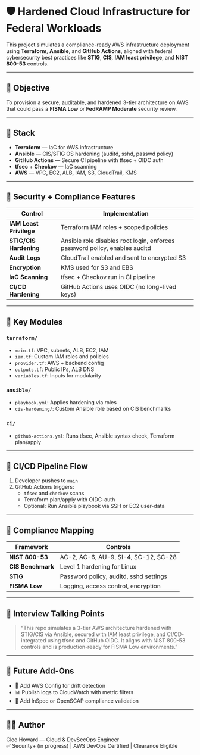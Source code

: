# 🛡️ Hardened Cloud Infrastructure for Federal Workloads

This project simulates a compliance-ready AWS infrastructure deployment using **Terraform**, **Ansible**, and **GitHub Actions**, aligned with federal cybersecurity best practices like **STIG**, **CIS**, **IAM least privilege**, and **NIST 800-53** controls.

---

## 🎯 Objective

To provision a secure, auditable, and hardened 3-tier architecture on AWS that could pass a **FISMA Low** or **FedRAMP Moderate** security review.

---

## 🧱 Stack

- **Terraform** — IaC for AWS infrastructure
- **Ansible** — CIS/STIG OS hardening (auditd, sshd, passwd policy)
- **GitHub Actions** — Secure CI pipeline with tfsec + OIDC auth
- **tfsec** + **Checkov** — IaC scanning
- **AWS** — VPC, EC2, ALB, IAM, S3, CloudTrail, KMS

---

## 🔐 Security + Compliance Features

| Control | Implementation |
|--------|----------------|
| **IAM Least Privilege** | Terraform IAM roles + scoped policies |
| **STIG/CIS Hardening** | Ansible role disables root login, enforces password policy, enables auditd |
| **Audit Logs** | CloudTrail enabled and sent to encrypted S3 |
| **Encryption** | KMS used for S3 and EBS |
| **IaC Scanning** | tfsec + Checkov run in CI pipeline |
| **CI/CD Hardening** | GitHub Actions uses OIDC (no long-lived keys) |

---

## 📁 Key Modules

### `terraform/`
- `main.tf`: VPC, subnets, ALB, EC2, IAM
- `iam.tf`: Custom IAM roles and policies
- `provider.tf`: AWS + backend config
- `outputs.tf`: Public IPs, ALB DNS
- `variables.tf`: Inputs for modularity

### `ansible/`
- `playbook.yml`: Applies hardening via roles
- `cis-hardening/`: Custom Ansible role based on CIS benchmarks

### `ci/`
- `github-actions.yml`: Runs tfsec, Ansible syntax check, Terraform plan/apply

---

## 🔄 CI/CD Pipeline Flow

1. Developer pushes to `main`
2. GitHub Actions triggers:
   - `tfsec` and `checkov` scans
   - Terraform plan/apply with OIDC-auth
   - Optional: Run Ansible playbook via SSH or EC2 user-data

---

## 📜 Compliance Mapping

| Framework | Controls |
|----------|----------|
| **NIST 800-53** | AC-2, AC-6, AU-9, SI-4, SC-12, SC-28 |
| **CIS Benchmark** | Level 1 hardening for Linux |
| **STIG** | Password policy, auditd, sshd settings |
| **FISMA Low** | Logging, access control, encryption |

---

## 🧠 Interview Talking Points

> “This repo simulates a 3-tier AWS architecture hardened with STIG/CIS via Ansible, secured with IAM least privilege, and CI/CD-integrated using tfsec and GitHub OIDC. It aligns with NIST 800-53 controls and is production-ready for FISMA Low environments.”

---

## 🚀 Future Add-Ons

- 🔐 Add AWS Config for drift detection
- 📊 Publish logs to CloudWatch with metric filters
- 🧪 Add InSpec or OpenSCAP compliance validation

---

## 👨‍💻 Author

Cleo Howard — Cloud & DevSecOps Engineer  
✅ Security+ (in progress) | AWS DevOps Certified | Clearance Eligible